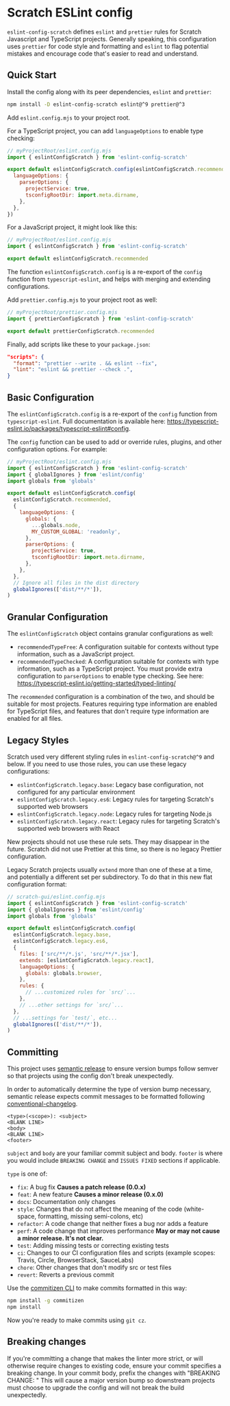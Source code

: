 # Scratch ESLint config

`eslint-config-scratch` defines `eslint` and `prettier` rules for Scratch Javascript and TypeScript projects.
Generally speaking, this configuration uses `prettier` for code style and formatting and `eslint` to flag potential
mistakes and encourage code that's easier to read and understand.

## Quick Start

Install the config along with its peer dependencies, `eslint` and `prettier`:

```bash
npm install -D eslint-config-scratch eslint@^9 prettier@^3
```

Add `eslint.config.mjs` to your project root.

For a TypeScript project, you can add `languageOptions` to enable type checking:

```js
// myProjectRoot/eslint.config.mjs
import { eslintConfigScratch } from 'eslint-config-scratch'

export default eslintConfigScratch.config(eslintConfigScratch.recommended, {
  languageOptions: {
    parserOptions: {
      projectService: true,
      tsconfigRootDir: import.meta.dirname,
    },
  },
})
```

For a JavaScript project, it might look like this:

```js
// myProjectRoot/eslint.config.mjs
import { eslintConfigScratch } from 'eslint-config-scratch'

export default eslintConfigScratch.recommended
```

The function `eslintConfigScratch.config` is a re-export of the `config` function from `typescript-eslint`, and helps
with merging and extending configurations.

Add `prettier.config.mjs` to your project root as well:

```js
// myProjectRoot/prettier.config.mjs
import { prettierConfigScratch } from 'eslint-config-scratch'

export default prettierConfigScratch.recommended
```

Finally, add scripts like these to your `package.json`:

```json
"scripts": {
  "format": "prettier --write . && eslint --fix",
  "lint": "eslint && prettier --check .",
}
```

## Basic Configuration

The `eslintConfigScratch.config` is a re-export of the `config` function from `typescript-eslint`. Full documentation
is available here: <https://typescript-eslint.io/packages/typescript-eslint#config>.

The `config` function can be used to add or override rules, plugins, and other configuration options. For example:

```js
// myProjectRoot/eslint.config.mjs
import { eslintConfigScratch } from 'eslint-config-scratch'
import { globalIgnores } from 'eslint/config'
import globals from 'globals'

export default eslintConfigScratch.config(
  eslintConfigScratch.recommended,
  {
    languageOptions: {
      globals: {
        ...globals.node,
        MY_CUSTOM_GLOBAL: 'readonly',
      },
      parserOptions: {
        projectService: true,
        tsconfigRootDir: import.meta.dirname,
      },
    },
  },
  // Ignore all files in the dist directory
  globalIgnores(['dist/**/*']),
)
```

## Granular Configuration

The `eslintConfigScratch` object contains granular configurations as well:

- `recommendedTypeFree`: A configuration suitable for contexts without type information, such as a JavaScript project.
- `recommendedTypeChecked`: A configuration suitable for contexts with type information, such as a TypeScript project.
  You must provide extra configuration to `parserOptions` to enable type checking. See here:
  <https://typescript-eslint.io/getting-started/typed-linting/>

The `recommended` configuration is a combination of the two, and should be suitable for most projects. Features
requiring type information are enabled for TypeScript files, and features that don't require type information are
enabled for all files.

## Legacy Styles

Scratch used very different styling rules in `eslint-config-scratch@^9` and below. If you need to use those rules, you
can use these legacy configurations:

- `eslintConfigScratch.legacy.base`: Legacy base configuration, not configured for any particular environment
- `eslintConfigScratch.legacy.es6`: Legacy rules for targeting Scratch's supported web browsers
- `eslintConfigScratch.legacy.node`: Legacy rules for targeting Node.js
- `eslintConfigScratch.legacy.react`: Legacy rules for targeting Scratch's supported web browsers with React

New projects should not use these rule sets. They may disappear in the future. Scratch did not use Prettier at this
time, so there is no legacy Prettier configuration.

Legacy Scratch projects usually `extend` more than one of these at a time, and potentially a different set per
subdirectory. To do that in this new flat configuration format:

```js
// scratch-gui/eslint.config.mjs
import { eslintConfigScratch } from 'eslint-config-scratch'
import { globalIgnores } from 'eslint/config'
import globals from 'globals'

export default eslintConfigScratch.config(
  eslintConfigScratch.legacy.base,
  eslintConfigScratch.legacy.es6,
  {
    files: ['src/**/*.js', 'src/**/*.jsx'],
    extends: [eslintConfigScratch.legacy.react],
    languageOptions: {
      globals: globals.browser,
    },
    rules: {
      // ...customized rules for `src/`...
    },
    // ...other settings for `src/`...
  },
  // ...settings for `test/`, etc...
  globalIgnores(['dist/**/*']),
)
```

## Committing

This project uses [semantic release](https://github.com/semantic-release/semantic-release)
to ensure version bumps follow semver so that projects using the config don't
break unexpectedly.

In order to automatically determine the type of version bump necessary, semantic
release expects commit messages to be formatted following
[conventional-changelog](https://github.com/bcoe/conventional-changelog-standard/blob/master/convention.md).

```raw
<type>(<scope>): <subject>
<BLANK LINE>
<body>
<BLANK LINE>
<footer>
```

`subject` and `body` are your familiar commit subject and body. `footer` is
where you would include `BREAKING CHANGE` and `ISSUES FIXED` sections if
applicable.

`type` is one of:

- `fix`: A bug fix **Causes a patch release (0.0.x)**
- `feat`: A new feature **Causes a minor release (0.x.0)**
- `docs`: Documentation only changes
- `style`: Changes that do not affect the meaning of the code (white-space, formatting, missing semi-colons, etc)
- `refactor`: A code change that neither fixes a bug nor adds a feature
- `perf`: A code change that improves performance **May or may not cause a minor release. It's not clear.**
- `test`: Adding missing tests or correcting existing tests
- `ci`: Changes to our CI configuration files and scripts (example scopes: Travis, Circle, BrowserStack, SauceLabs)
- `chore`: Other changes that don't modify src or test files
- `revert`: Reverts a previous commit

Use the [commitizen CLI](https://github.com/commitizen/cz-cli) to make commits
formatted in this way:

```bash
npm install -g commitizen
npm install
```

Now you're ready to make commits using `git cz`.

## Breaking changes

If you're committing a change that makes the linter more strict, or will
otherwise require changes to existing code, ensure your commit specifies a
breaking change. In your commit body, prefix the changes with "BREAKING CHANGE: "
This will cause a major version bump so downstream projects must choose to upgrade
the config and will not break the build unexpectedly.
